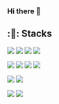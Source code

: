 ### Hi there 👋

<!--
**lunaxislu/lunaxislu** is a ✨ _special_ ✨ repository because its `README.md` (this file) appears on your GitHub profile.

Here are some ideas to get you started:

- 🔭 I’m currently working on ...
- 🌱 I’m currently learning ...
- 👯 I’m looking to collaborate on ...
- 🤔 I’m looking for help with ...
- 💬 Ask me about ...
- 📫 How to reach me: ...
- 😄 Pronouns: ...
- ⚡ Fun fact: ...
-->
## :💬: Stacks
<p>
    <img src="https://img.shields.io/badge/CSS3-1572B6?style=flat-square&logo=css3&logoColor=white"/>
    <img src="https://img.shields.io/badge/HTML5-E34F26?style=flat-square&logo=html5&logoColor=white"/>
    <img src="https://img.shields.io/badge/JavaScript-F7DF1E?style=flat-square&logo=javascript&logoColor=black"/>
    <img src="https://img.shields.io/badge/Typescript-3178C6?style=flat-square&logo=Typescript&logoColor=white"/>
</p>
<p>
    <img src="https://img.shields.io/badge/React-61DAFB?style=flat-square&logo=React&logoColor=black"/>
    <img src="https://img.shields.io/badge/Next.js-000000?style=flat-square&logo=Next.js&logoColor=white"/>
    <img src="https://img.shields.io/badge/styled components-DB7093?style=flat-square&logo=styled-components&logoColor=white"/>
    <img src="https://img.shields.io/badge/Tailwind CSS-06B6D4?style=flat-square&logo=Tailwind CSS&logoColor=white"/>
</p>

<p>
    <img src='https://img.shields.io/badge/-React%20Query-FF4154?style=for-the-badge&logo=react%20query&logoColor=white'/>
    <img src='https://img.shields.io/badge/redux-%23593d88.svg?style=for-the-badge&logo=redux&logoColor=white'/>
</p>
<p>
    <img src="https://img.shields.io/badge/Firebase-FFCA28?style=flat-square&logo=firebase&logoColor=black"/>
    <img src='https://img.shields.io/badge/Supabase-181818?style=for-the-badge&logo=supabase&logoColor=white'/>
</p>
